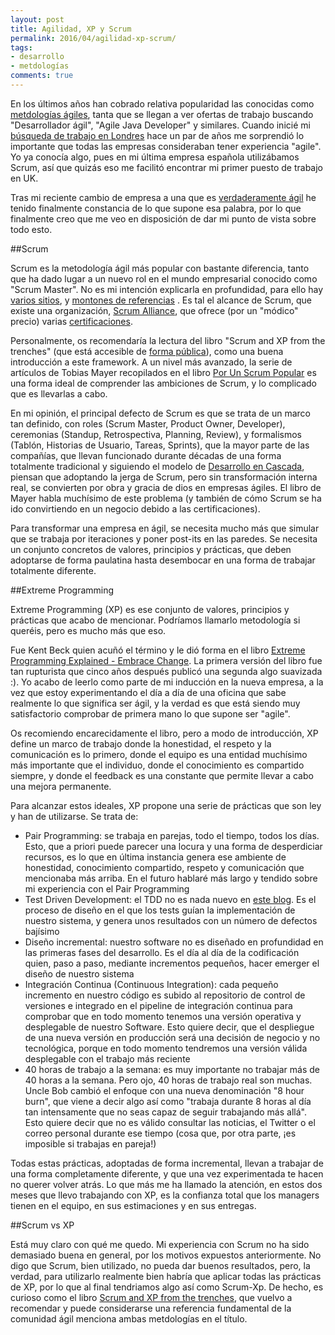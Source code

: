 ```yaml
---
layout: post
title: Agilidad, XP y Scrum
permalink: 2016/04/agilidad-xp-scrum/
tags:
- desarrollo
- metdologías
comments: true
---
```


En los últimos años han cobrado relativa popularidad las conocidas como [metdologías ágiles](http://blog.leanmonitor.com/es/que-son-las-metodologias-agiles/), tanta que se llegan a ver ofertas de trabajo buscando "Desarrollador ágil", "Agile Java Developer" y similares. Cuando inicié mi [búsqueda de trabajo en Londres](/2015/04/trabajo-londres/) hace un par de años me sorprendió lo importante que todas las empresas consideraban tener experiencia "agile". Yo ya conocía algo, pues en mi última empresa española utilizábamos Scrum, así que quizás eso me facilitó encontrar mi primer puesto de trabajo en UK.

Tras mi reciente cambio de empresa a una que es [verdaderamente ágil](http://pivotal.io/) he tenido finalmente constancia de lo que supone esa palabra, por lo que finalmente creo que me veo en disposición de dar mi punto de vista sobre todo esto.

<!--break-->

##Scrum

Scrum es la metodología ágil más popular con bastante diferencia, tanto que ha dado lugar a un nuevo rol en el mundo empresarial conocido como "Scrum Master". No es mi intención explicarla en profundidad, para ello hay [varios sitios](https://proyectosagiles.org/que-es-scrum/), y [montones de referencias](http://scrumreferencecard.com/) . Es tal el alcance de Scrum, que existe una organización, [Scrum Alliance](https://www.scrumalliance.org), que ofrece (por un "módico" precio) varias [certificaciones](https://www.scrumalliance.org/certifications).

Personalmente, os recomendaría la lectura del libro "Scrum and XP from the trenches" (que está accesible de [forma pública](http://wwwis.win.tue.nl/2R690/doc/ScrumAndXpFromTheTrenchesonline07-31.pdf)), como una buena introducción a este framework. A un nivel más avanzado, la serie de artículos de Tobias Mayer recopilados en el libro [Por Un Scrum Popular](https://www.amazon.es/Por-Un-Scrum-Popular-Revolucion/dp/1937965228/ref=sr_1_1) es una forma ideal de comprender las ambiciones de Scrum, y lo complicado que es llevarlas a cabo.

En mi opinión, el principal defecto de Scrum es que se trata de un marco tan definido, con roles (Scrum Master, Product Owner, Developer), ceremonias (Standup, Retrospectiva, Planning, Review), y formalismos (Tablón, Historias de Usuario, Tareas, Sprints), que la mayor parte de las compañías, que llevan funcionado durante décadas de una forma totalmente tradicional y siguiendo el modelo de [Desarrollo en Cascada](https://es.wikipedia.org/wiki/Desarrollo_en_cascada), piensan que adoptando la jerga de Scrum, pero sin transformación interna real, se convierten por obra y gracia de dios en empresas ágiles. El libro de Mayer habla muchísimo de este problema (y también de cómo Scrum se ha ido convirtiendo en un negocio debido a las certificaciones).

Para transformar una empresa en ágil, se necesita mucho más que simular que se trabaja por iteraciones y poner post-its en las paredes. Se necesita un conjunto concretos de valores, principios y prácticas, que deben adoptarse de forma paulatina hasta desembocar en una forma de trabajar totalmente diferente.

##Extreme Programming

Extreme Programming (XP) es ese conjunto de valores, principios y prácticas que acabo de mencionar. Podríamos llamarlo metodología si queréis, pero es mucho más que eso.

Fue Kent Beck quien acuñó el término y le dió forma en el libro [Extreme Programming Explained - Embrace Change](https://www.amazon.es/Extreme-Programming-Explained-Embrace-Embracing/dp/0321278658/ref=sr_1_1). La primera versión del libro fue tan rupturista que cinco años después publicó una segunda algo suavizada :). Yo acabo de leerlo como parte de mi inducción en la nueva empresa, a la vez que estoy experimentando el día a día de una oficina que sabe realmente lo que significa ser ágil, y la verdad es que está siendo muy satisfactorio comprobar de primera mano lo que supone ser "agile".

Os recomiendo encarecidamente el libro, pero a modo de introducción, XP define un marco de trabajo donde la honestidad, el respeto y la comunicación es lo primero, donde el equipo es una entidad muchísimo más importante que el individuo, donde el conocimiento es compartido siempre, y donde el feedback es una constante que permite llevar a cabo una mejora permanente.

Para alcanzar estos ideales, XP propone una serie de prácticas que son ley y han de utilizarse. Se trata de:

* Pair Programming: se trabaja en parejas, todo el tiempo, todos los días. Esto, que a priori puede parecer una locura y una forma de desperdiciar recursos, es lo que en última instancia genera ese ambiente de honestidad, conocimiento compartido, respeto y comunicación que mencionaba más arriba. En el futuro hablaré más largo y tendido sobre mi experiencia con el Pair Programming
* Test Driven Development: el TDD no es nada nuevo en [este blog](/2016/01/aprendiendo-TDD/). Es el proceso de diseño en el que los tests guían la implementación de nuestro sistema, y genera unos resultados con un número de defectos bajísimo
* Diseño incremental: nuestro software no es diseñado en profundidad en las primeras fases del desarrollo. Es el día al día de la codificación quien, paso a paso, mediante incrementos pequeños, hacer emerger el diseño de nuestro sistema
* Integración Continua (Continuous Integration): cada pequeño incremento en nuestro código es subido al repositorio de control de versiones e integrado en el pipeline de integración continua para comprobar que en todo momento tenemos una versión operativa y desplegable de nuestro Software. Esto quiere decir, que el despliegue de una nueva versión en producción será una decisión de negocio y no tecnológica, porque en todo momento tendremos una versión válida desplegable con el trabajo más reciente
* 40 horas de trabajo a la semana: es muy importante no trabajar más de 40 horas a la semana. Pero ojo, 40 horas de trabajo real son muchas. Uncle Bob cambió el enfoque con una nueva denominación "8 hour burn", que viene a decir algo así como "trabaja durante 8 horas al día tan intensamente que no seas capaz de seguir trabajando más allá". Esto quiere decir que no es válido consultar las noticias, el Twitter o el correo personal durante ese tiempo (cosa que, por otra parte, ¡es imposible si trabajas en pareja!)

Todas estas prácticas, adoptadas de forma incremental, llevan a trabajar de una forma completamente diferente, y que una vez experimentada te hacen no querer volver atrás. Lo que más me ha llamado la atención, en estos dos meses que llevo trabajando con XP, es la confianza total que los managers tienen en el equipo, en sus estimaciones y en sus entregas.

##Scrum vs XP

Está muy claro con qué me quedo. Mi experiencia con Scrum no ha sido demasiado buena en general, por los motivos expuestos anteriormente. No digo que Scrum, bien utilizado, no pueda dar buenos resultados, pero, la verdad, para utilizarlo realmente bien habría que aplicar todas las prácticas de XP, por lo que al final tendriamos algo así como Scrum-Xp. De hecho, es curioso como el libro [Scrum and XP from the trenches](http://wwwis.win.tue.nl/2R690/doc/ScrumAndXpFromTheTrenchesonline07-31.pdf), que vuelvo a recomendar y puede considerarse una referencia fundamental de la comunidad ágil menciona ambas metdologías en el título.
